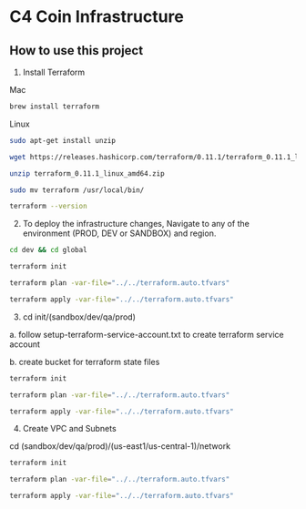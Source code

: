 # C4 Coin Infrastructure

## How to use this project

1. Install Terraform 

Mac
```bash
brew install terraform
```
Linux
```bash
sudo apt-get install unzip

wget https://releases.hashicorp.com/terraform/0.11.1/terraform_0.11.1_linux_amd64.zip

unzip terraform_0.11.1_linux_amd64.zip

sudo mv terraform /usr/local/bin/

terraform --version
```

2. To deploy the infrastructure changes,
Navigate to any of the environment (PROD, DEV or SANDBOX) and region.

```bash
cd dev && cd global
``` 
```bash
terraform init
```
```bash
terraform plan -var-file="../../terraform.auto.tfvars"
```
```bash
terraform apply -var-file="../../terraform.auto.tfvars"
```

3. cd init/(sandbox/dev/qa/prod)

a. follow setup-terraform-service-account.txt to create terraform service account

b. create bucket for terraform state files
```bash
terraform init 
```
```bash
terraform plan -var-file="../../terraform.auto.tfvars"
```
```bash
terraform apply -var-file="../../terraform.auto.tfvars"
```

4.  Create VPC and Subnets

cd (sandbox/dev/qa/prod)/(us-east1/us-central-1)/network
```bash
terraform init
```
```bash
terraform plan -var-file="../../terraform.auto.tfvars"
```
```bash
terraform apply -var-file="../../terraform.auto.tfvars"